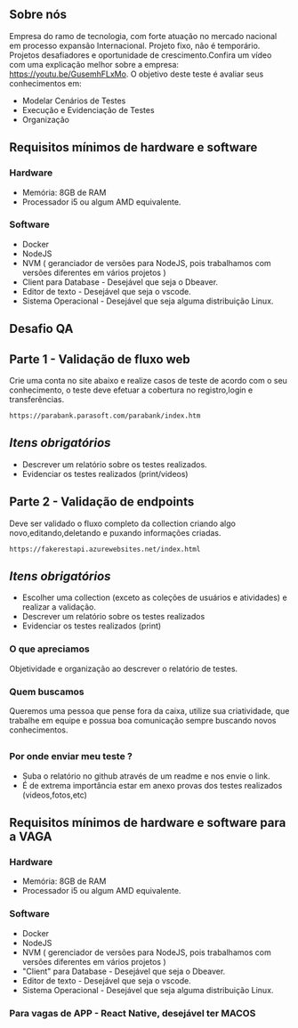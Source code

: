 ## Sobre nós
Empresa do ramo de tecnologia, com forte atuação no mercado nacional em processo expansão Internacional. Projeto fixo, não é temporário. Projetos desafiadores e oportunidade de crescimento.Confira um vídeo com uma explicação melhor sobre a empresa: https://youtu.be/GusemhFLxMo. O objetivo deste teste é avaliar seus conhecimentos em:
- Modelar Cenários de Testes
- Execução e Evidenciação de Testes
- Organização

## Requisitos mínimos de hardware e software



### Hardware

- Memória: 8GB de RAM
- Processador i5 ou algum AMD equivalente. 

### Software
- Docker
- NodeJS
- NVM ( geranciador de versões para NodeJS, pois trabalhamos com versões diferentes em vários projetos ) 
- Client para Database  -  Desejável que seja o Dbeaver.
- Editor de texto - Desejável que seja o vscode. 
- Sistema Operacional - Desejável que seja alguma distribuição Linux. 

## Desafio QA

## Parte 1 - Validação de fluxo web

Crie uma conta no site abaixo e realize casos de teste de acordo com o seu conhecimento, o teste deve efetuar a cobertura no registro,login e transferências. 

`https://parabank.parasoft.com/parabank/index.htm`


## *Itens obrigatórios*
- Descrever um relatório sobre os testes realizados.
- Evidenciar os testes realizados (print/videos) 


## Parte 2 - Validação de endpoints 
Deve ser validado o fluxo completo da collection criando algo novo,editando,deletando e puxando informações criadas.

`https://fakerestapi.azurewebsites.net/index.html`


## *Itens obrigatórios*
- Escolher uma collection (exceto  as coleções de usuários e atividades) e realizar a validação. 
- Descrever um relatório sobre os testes realizados
- Evidenciar os testes realizados (print) 

### O que apreciamos
Objetividade e organização ao descrever o relatório de testes. 

### Quem buscamos
Queremos uma pessoa que pense fora da caixa, utilize sua criatividade, que trabalhe em equipe e possua boa comunicação sempre buscando novos conhecimentos.

##
### Por onde enviar meu teste ?
* Suba o relatório no github através de um readme e nos envie o link.
* É de extrema importância estar em anexo provas dos testes realizados (videos,fotos,etc)

## Requisitos mínimos de hardware e software para a VAGA

### Hardware

- Memória: 8GB de RAM
- Processador i5 ou algum AMD equivalente. 

### Software
- Docker
- NodeJS
- NVM ( gerenciador de versões para NodeJS, pois trabalhamos com versões diferentes em vários projetos ) 
- "Client" para Database  -  Desejável que seja o Dbeaver.
- Editor de texto - Desejável que seja o vscode. 
- Sistema Operacional - Desejável que seja alguma distribuição Linux.

### Para vagas de APP - React Native, desejável ter MACOS
